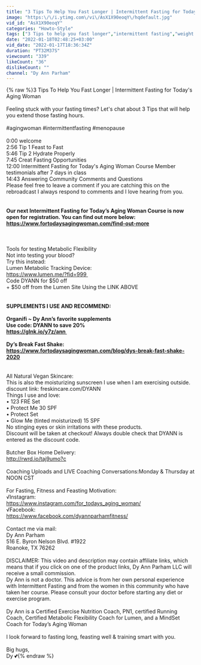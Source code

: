 ```yaml
---
title: "3 Tips To Help You Fast Longer | Intermittent Fasting for Today's Aging Woman"
image: "https:\/\/i.ytimg.com\/vi\/AsX1X90eoqY\/hqdefault.jpg"
vid_id: "AsX1X90eoqY"
categories: "Howto-Style"
tags: ["3 Tips to help you fast longer","intermittent fasting","weight loss"]
date: "2022-01-18T02:48:25+03:00"
vid_date: "2022-01-17T18:36:34Z"
duration: "PT32M37S"
viewcount: "339"
likeCount: "36"
dislikeCount: ""
channel: "Dy Ann Parham"
---
```

{% raw %}3 Tips To Help You Fast Longer | Intermittent Fasting for Today's Aging Woman<br /><br />Feeling stuck with your fasting times?  Let's chat about 3 Tips that will help you extend those fasting hours.  <br /><br />#agingwoman #intermittentfasting #menopause  <br /><br />0:00 welcome<br />2:56 Tip 1 Feast to Fast<br />5:46 Tip 2 Hydrate Properly<br />7:45 Creat Fasting Opportunities <br />12:00 Intermittent Fasting for Today's Aging Woman Course Member testimonials after 7 days in class<br />14:43 Answering Community  Comments and Questions<br />Please feel free to leave a comment if you are catching this on the rebroadcast I always respond to comments and I love hearing from you. <br /><br />********<br />Our next Intermittent Fasting for Today’s Aging Woman Course is now open for registration. You can find out more below:<br /><a rel="nofollow" target="blank" href="https://www.fortodaysagingwoman.com/find-out-more">https://www.fortodaysagingwoman.com/find-out-more</a><br /><br />********<br /><br />Tools for testing Metabolic Flexibility <br />Not into testing your blood?<br />Try this instead:<br />Lumen Metabolic Tracking Device: <br /><a rel="nofollow" target="blank" href="https://www.lumen.me/?fid=999 ">https://www.lumen.me/?fid=999 </a><br />Code DYANN for $50 off<br />+ $50 off from the Lumen Site Using the LINK ABOVE<br /><br />********<br />SUPPLEMENTS I USE AND RECOMMEND:<br /><br />Organifi ~ Dy Ann’s favorite supplements<br />Use code: DYANN to save 20%<br /><a rel="nofollow" target="blank" href="https://glnk.io/y7z/ann ">https://glnk.io/y7z/ann </a><br /><br />Dy’s Break Fast Shake:<br /><a rel="nofollow" target="blank" href="https://www.fortodaysagingwoman.com/blog/dys-break-fast-shake-2020">https://www.fortodaysagingwoman.com/blog/dys-break-fast-shake-2020</a><br /><br />********<br />All Natural Vegan Skincare:<br />This is also the moisturizing sunscreen I use when I am exercising outside.   discount link: freskincare.com/DYANN<br />Things I use and love:<br /> • 123 FRÉ Set<br /> • Protect Me 30 SPF<br /> • Protect Set<br /> • Glow Me (tinted moisturized) 15 SPF<br />No stinging eyes or skin irritations with these products.  <br />Discount will be taken at checkout! Always double check that DYANN is entered as the discount code.<br /><br />Butcher Box Home Delivery:<br /><a rel="nofollow" target="blank" href="http://rwrd.io/taj9umo?c">http://rwrd.io/taj9umo?c</a><br /><br />Coaching Uploads and LIVE Coaching Conversations:Monday &amp; Thursday at NOON CST<br /><br />For Fasting, Fitness and Feasting Motivation:<br />√Instagram: <br /><a rel="nofollow" target="blank" href="https://www.instagram.com/for_todays_aging_woman/">https://www.instagram.com/for_todays_aging_woman/</a><br />√Facebook: <br /><a rel="nofollow" target="blank" href="https://www.facebook.com/dyannparhamfitness/">https://www.facebook.com/dyannparhamfitness/</a><br /><br />Contact me via mail:<br />Dy Ann Parham<br />516 E. Byron Nelson Blvd. #1922<br />Roanoke, TX 76262<br /><br />DISCLAIMER: This video and description may contain affiliate links, which means that if you click on one of the product links, Dy Ann Parham LLC will receive a small commission. <br />Dy Ann is not a doctor. This advice is from her own personal experience with Intermittent Fasting and from the women in this community who have taken her course.  Please consult your doctor before starting any diet or exercise program.  <br /><br />Dy Ann is a Certified Exercise Nutrition Coach, PN1, certified Running Coach, Certified Metabolic Flexibility Coach for Lumen, and a MindSet Coach for Today’s Aging Woman<br /><br />I look forward to fasting long, feasting well &amp; training smart with you.<br /><br />Big hugs,<br />Dy 💕{% endraw %}
